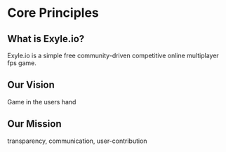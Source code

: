 # Core Principles

## What is Exyle.io?

Exyle.io is a simple free community-driven competitive online multiplayer fps
game.

## Our Vision

Game in the users hand

## Our Mission

transparency, communication, user-contribution
